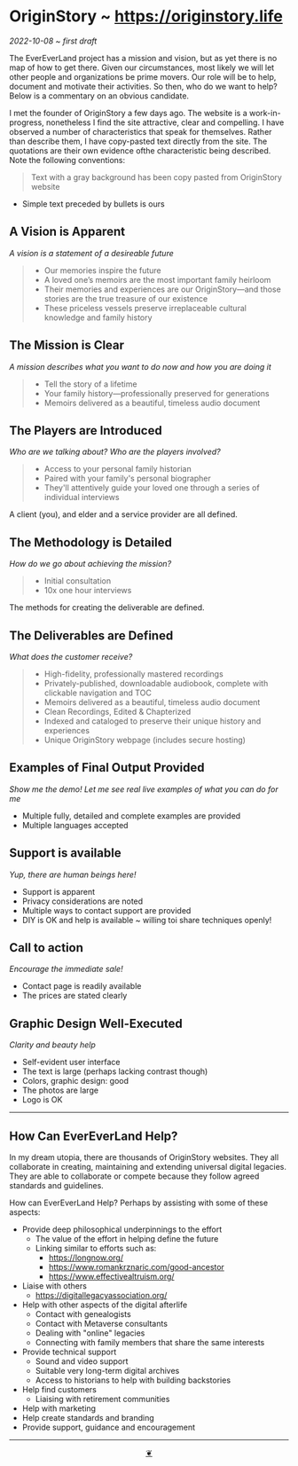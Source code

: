 # OriginStory ~ https://originstory.life

_2022-10-08 ~ first draft_

The EverEverLand project has a mission and vision, but as yet there is no map of how to get there. Given our circumstances, most likely we will let other people and organizations be prime movers. Our role will be to help, document and motivate their activities. So then, who do we want to help? Below is a commentary on an obvious candidate.

I met the founder of OriginStory a few days ago. The website is a work-in-progress, nonetheless I find the site attractive, clear and compelling. I have observed a number of characteristics that speak for themselves. Rather than describe them, I have copy-pasted text directly from the site. The quotations are their own evidence ofthe characteristic being described. Note the following conventions:

> Text with a gray background has been copy pasted from OriginStory website

* Simple text preceded by bullets is ours


## A Vision is Apparent

_A vision is a statement of a desireable future_

>* Our memories inspire the future
>* A loved one’s memoirs are the most important family heirloom
>* Their memories and experiences are our OriginStory—and those stories are the true treasure of our existence
>* These priceless vessels preserve irreplaceable cultural knowledge and family history

## The Mission is Clear

_A mission describes what you want to do now and how you are doing it_

>* Tell the story of a lifetime
>* Your family history—professionally preserved for generations
>* Memoirs delivered as a beautiful, timeless audio document

## The Players are Introduced

_Who are we talking about? Who are the players involved?_

>* Access to your personal family historian
>* Paired with your family's personal biographer
>* They'll attentively guide your loved one through a series of individual interviews

A client (you), and elder and a service provider are all defined.

## The Methodology is Detailed

_How do we go about achieving the mission?_

>* Initial consultation
>* 10x one hour interviews

The methods for creating the deliverable are defined.

## The Deliverables are Defined

_What does the customer receive?_

>* High-fidelity, professionally mastered recordings
>* Privately-published, downloadable audiobook, complete with clickable navigation and TOC
>* Memoirs delivered as a beautiful, timeless audio document
>* Clean Recordings, Edited & Chapterized
>* Indexed and cataloged to preserve their unique history and experiences
>* Unique OriginStory webpage (includes secure hosting)


## Examples of Final Output Provided

_Show me the demo! Let me see real live examples of what you can do for me_

* Multiple fully, detailed and complete examples are provided
* Multiple languages accepted

## Support is available

_Yup, there are human beings here!_

* Support is apparent
* Privacy considerations are noted
* Multiple ways to contact support are provided
* DIY is OK and help is available ~ willing toi share techniques openly!

## Call to action

_Encourage the immediate sale!_

* Contact page is readily available
* The prices are stated clearly

## Graphic Design Well-Executed

_Clarity and beauty help_

* Self-evident user interface
* The text is large (perhaps lacking contrast though)
* Colors, graphic design: good
* The photos are large
* Logo is OK

***

## How Can EverEverLand Help?

In my dream utopia, there are thousands of OriginStory websites. They all collaborate in creating, maintaining and extending universal digital legacies. They are able to collaborate or compete because they follow agreed standards and guidelines.

How can EverEverLand Help? Perhaps by assisting with some of these aspects:

* Provide deep philosophical underpinnings to the effort
  * The value of the effort in helping define the future
  * Linking similar to efforts such as:
    * https://longnow.org/
    * https://www.romankrznaric.com/good-ancestor
    * https://www.effectivealtruism.org/
* Liaise with others
  * https://digitallegacyassociation.org/
* Help with other aspects of the digital afterlife
  * Contact with genealogists
  * Contact with Metaverse consultants
  * Dealing with "online" legacies
  * Connecting with family members that share the same interests
* Provide technical support
  * Sound and video support
  * Suitable very long-term digital archives
  * Access to historians to help with building backstories
* Help find customers
  * Liaising with retirement communities
* Help with marketing
* Help create standards and branding
* Provide support, guidance and encouragement


<!--

## More

* Privacy & terms: tbd
* Links to Twitter etc: TBD

## Marketing

* AARP: place ad = get story

-->


***

<center title="Hello! Click me to go up to the top" ><a class=aDingbat href=javascript:window.scrollTo(0,0);> ❦ </a></center>
